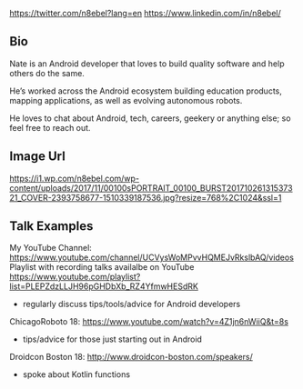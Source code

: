 https://twitter.com/n8ebel?lang=en
https://www.linkedin.com/in/n8ebel/

## Bio
Nate is an Android developer that loves to build quality software and help others do the same.

He’s worked across the Android ecosystem building education products, mapping applications, as well as evolving autonomous robots.

He loves to chat about Android, tech, careers, geekery or anything else; so feel free to reach out.

## Image Url
https://i1.wp.com/n8ebel.com/wp-content/uploads/2017/11/00100sPORTRAIT_00100_BURST20171026131537321_COVER-2393758677-1510339187536.jpg?resize=768%2C1024&ssl=1

## Talk Examples
My YouTube Channel: https://www.youtube.com/channel/UCVysWoMPvvHQMEJvRkslbAQ/videos
Playlist with recording talks availalbe on YouTube https://www.youtube.com/playlist?list=PLEPZdzLLJH96pGHDbXb_RZ4YfmwHESdRK
- regularly discuss tips/tools/advice for Android developers

ChicagoRoboto 18: https://www.youtube.com/watch?v=4Z1jn6nWiiQ&t=8s
- tips/advice for those just starting out in Android

Droidcon Boston 18: http://www.droidcon-boston.com/speakers/
- spoke about Kotlin functions
